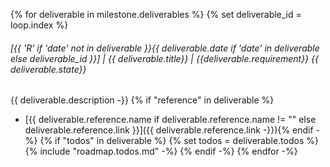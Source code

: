 {% for deliverable in milestone.deliverables %}
{% set deliverable_id = loop.index %}
###### [{{ 'R' if 'date' not in deliverable  }}{{ deliverable.date if 'date' in deliverable else deliverable_id  }}] | {{ deliverable.title}} | {{deliverable.requirement}} {{ deliverable.state}}
{{ deliverable.description -}}
{% if "reference" in deliverable %}
- [{{ deliverable.reference.name if deliverable.reference.name != "" else deliverable.reference.link }}]({{ deliverable.reference.link -}}){% endif -%}
{% if "todos" in deliverable %}
{% set todos = deliverable.todos %}
{% include "roadmap.todos.md" -%}
{% endif -%}
{% endfor -%}